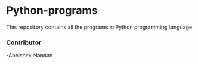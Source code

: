 # Python-programs
This repository contains all the programs in Python programming language

### Contributor
-Abhishek Nandan

